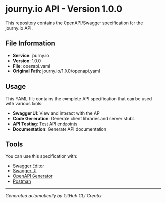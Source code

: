 # journy.io API - Version 1.0.0

This repository contains the OpenAPI/Swagger specification for the journy.io API.

## File Information

- **Service**: journy.io
- **Version**: 1.0.0
- **File**: openapi.yaml
- **Original Path**: journy.io/1.0.0/openapi.yaml

## Usage

This YAML file contains the complete API specification that can be used with various tools:

- **Swagger UI**: View and interact with the API
- **Code Generation**: Generate client libraries and server stubs
- **API Testing**: Test API endpoints
- **Documentation**: Generate API documentation

## Tools

You can use this specification with:

- [Swagger Editor](https://editor.swagger.io/)
- [Swagger UI](https://swagger.io/tools/swagger-ui/)
- [OpenAPI Generator](https://openapi-generator.tech/)
- [Postman](https://www.postman.com/)

---

*Generated automatically by GitHub CLI Creator*
